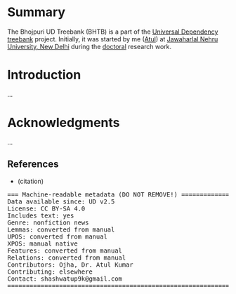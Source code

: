 # Summary

The Bhojpuri UD Treebank (BHTB) is a part of the [Universal Dependency treebank](http://universaldependencies.org/) project. Initially, it was started by me ([Atul](https://scholar.google.com/citations?user=nY_o0hMAAAAJ&hl=en)) at [Jawaharlal Nehru University, New Delhi](http://sanskrit.jnu.ac.in/index.jsp) during the [doctoral](http://sanskrit.jnu.ac.in/rstudents/phd.jsp) research work.

# Introduction

...

# Acknowledgments

...

## References

* (citation)

<pre>
=== Machine-readable metadata (DO NOT REMOVE!) ================================
Data available since: UD v2.5
License: CC BY-SA 4.0
Includes text: yes
Genre: nonfiction news
Lemmas: converted from manual
UPOS: converted from manual
XPOS: manual native
Features: converted from manual
Relations: converted from manual
Contributors: Ojha, Dr. Atul Kumar
Contributing: elsewhere
Contact: shashwatup9k@gmail.com
===============================================================================
</pre>
